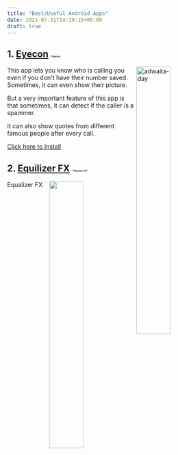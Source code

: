 ```yaml
---
title: "Best/Useful Android Apps"
date: 2021-07-31T14:19:15+05:00
draft: true
---
```


## 1.  [Eyecon](https://play.google.com/store/apps/details?id=com.eyecon.global) <img src="https://play-lh.googleusercontent.com/6NraEQmsYyRAg63A6CDxC6oBUFPskW9YPgQoKcji9H0gpv9cxXng5yohAJzo0ppu6g=s180" alt="Eyecon" style="zoom: 25%;" />

<img src="/home/mazhar/Downloads/Eyecon-Screenshot.jpg" alt="adwaita-day" width="40%" align="right" />This app lets you know who is calling you even if you don't have their number saved. Sometimes, it can even show their picture.

But a very important feature of this app is that sometimes, it can detect if the caller is a spammer.

It can also show quotes from different famous people after every call. 

[Click here to Install](https://play.google.com/store/apps/details?id=com.eyecon.global)















## 2. [Equilizer FX](https://play.google.com/store/apps/details?id=com.devdnua.equalizer.free) <img src="https://play-lh.googleusercontent.com/QbBc6QC9C2DGGPEQAVBnT07gRAgH9yDM5IdlpYX58sehcja5W8o-Dp3hr3i1yLS6Mls=s180" alt="Equalizer FX" style="zoom:25%;" />

<img src="https://play-lh.googleusercontent.com/MfxKkuulvt4Ki6CLcbAJ4E5ViueY4lTsTUbKKfmupeC6NhyAp-zO_rYaLQUHYocdfg=w1366-h656" width=40% align="right"> Equalizer FX